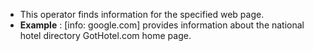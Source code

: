 - This operator finds information for the specified web page.
- **Example** : [info: google.com] provides information about the national hotel directory GotHotel.com home page.
